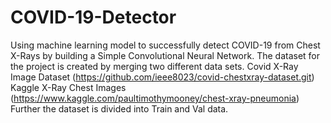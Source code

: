 # COVID-19-Detector
Using machine learning model to successfully detect COVID-19 from Chest X-Rays by building a Simple Convolutional Neural Network. The dataset for the project is created by merging two different data sets. 
Covid X-Ray Image Dataset (https://github.com/ieee8023/covid-chestxray-dataset.git)
Kaggle X-Ray Chest Images (https://www.kaggle.com/paultimothymooney/chest-xray-pneumonia)
Further the dataset is divided into Train and Val data.


